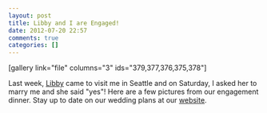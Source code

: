 ```yaml
---
layout: post
title: Libby and I are Engaged!
date: 2012-07-20 22:57
comments: true
categories: []
---
```

[gallery link="file" columns="3" ids="379,377,376,375,378"]

Last week, <a href="http://elizabethpuccinelli.com" target="_blank">Libby</a> came to visit me in Seattle and on Saturday, I asked her to marry me and she said "yes"! Here are a few pictures from our engagement dinner. Stay up to date on our wedding plans at our <a href="http://libbyandmatt.com/" target="_blank">website</a>.
